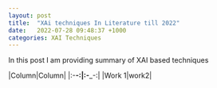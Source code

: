 ```yaml
---
layout: post
title:  "XAi techniques In Literature till 2022"
date:   2022-07-28 09:48:37 +1000
categories: XAI Techniques
---
```


In this post I am providing summary of XAI based techniques 

|Column|Column|
|:-__-:|:-___-:|
|Work 1|work2|
